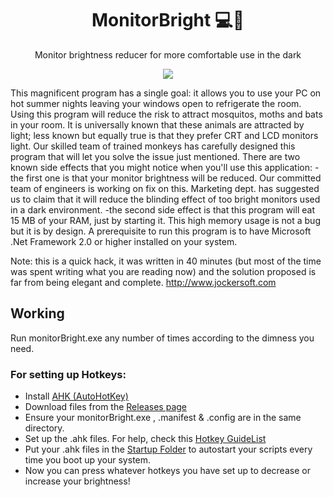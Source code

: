 <h1 align = "center">MonitorBright 💻🌙</h1>

<p align="center">
Monitor brightness reducer for more comfortable use in the dark
</p>

<p align="center">
<a href="https://github.com/bBSempai/MonitorBright/">
  <img src="https://shields-io-visitor-counter.herokuapp.com/badge?page=bBSempai.MonitorBright&color=006B54&logo=GitHub&logoColor=FFFFFF&label=Visits"/>
</a>
</p>

This magnificent program has a single goal: it allows you to use your PC on hot summer nights leaving your windows open to refrigerate the room. Using this program will reduce the risk to attract mosquitos, moths and bats in your room.
It is universally known that these animals are attracted by light; less known but equally true is that they prefer CRT and LCD monitors light.
Our skilled team of trained monkeys has carefully designed this program that will let you solve the issue just mentioned.
There are two known side effects that you might notice when you'll use this application:
-the first one is that your monitor brightness will be reduced. Our committed team of engineers is working on fix on this.
Marketing dept. has suggested us to claim that it will reduce the blinding effect of too bright monitors used in a dark environment.
-the second side effect is that this program will eat 15 MB of your RAM, just by starting it. This high memory usage is not a bug but it is by design.
A prerequisite to run this program is to have Microsoft .Net Framework 2.0 or higher installed on your system.

Note: this is a quick hack, it was written in 40 minutes (but most of the time was spent writing what you are reading now) and the solution proposed is far from being elegant and complete.
http://www.jockersoft.com

## Working

Run monitorBright.exe any number of times according to the dimness you need.

### For setting up Hotkeys:

- Install [AHK (AutoHotKey)](https://www.autohotkey.com/)
- Download files from the [Releases page](https://github.com/bBSempai/MonitorBright/releases/tag/v1.0)
- Ensure your monitorBright.exe , .manifest & .config are in the same directory.
- Set up the .ahk files. For help, check this [Hotkey GuideList](https://www.autohotkey.com/docs/KeyList.htm)
- Put your .ahk files in the [Startup Folder](https://support.microsoft.com/en-us/windows/add-an-app-to-run-automatically-at-startup-in-windows-10-150da165-dcd9-7230-517b-cf3c295d89dd) to autostart your scripts every time you boot up your system.
- Now you can press whatever hotkeys you have set up to decrease or increase your brightness!
